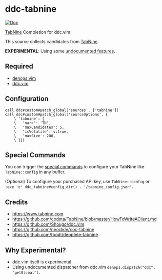 # ddc-tabnine

[![Doc](https://img.shields.io/badge/doc-%3Ah%20ddc--tabnine-orange.svg?style=flat-square)](doc/ddc-tabnine.txt)

[TabNine](https://www.tabnine.com) Completion for ddc.vim

This source collects candidates from [TabNine](https://www.tabnine.com).

**EXPERIMENTAL**: Using some [undocumented features](#why-experimental).

## Required

- [denops.vim](https://github.com/vim-denops/denops.vim)
- [ddc.vim](https://github.com/Shougo/ddc.vim)

## Configuration

```vim
call ddc#custom#patch_global('sources', ['tabnine'])
call ddc#custom#patch_global('sourceOptions', {
    \ 'tabnine': {
    \   'mark': 'TN',
    \   'maxCandidates': 5,
    \   'isVolatile': v:true,
    \   'maxSize': 200,
    \ }})
```

## Special Commands

You can trigger the
[special commands](https://www.tabnine.com/faq#special_commands) to configure
your TabNine like `TabNine::config` in any buffer.

(Optional) To configure your purchased API key, use `TabNine::config` or
`:exe 'e' ddc_tabnine#config_dir() . '/tabnine_config.json'`.

## Credits

- https://www.tabnine.com
- https://github.com/codota/TabNine/blob/master/HowToWriteAClient.md
- https://github.com/Shougo/ddc.vim
- https://github.com/neoclide/coc-tabnine
- https://github.com/tbodt/deoplete-tabnine

## Why Experimental?

- ddc.vim itself is experimental.
- Using undocumented dispatcher from ddc.vim
  `denops.dispatch("ddc", "getGlobal")`.
